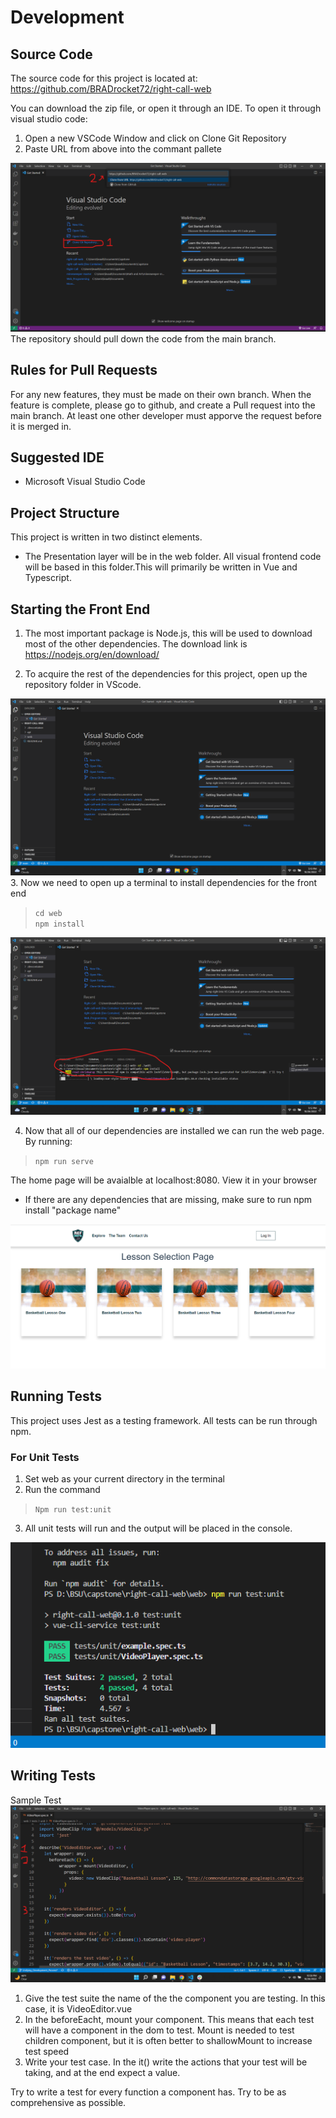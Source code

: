# Development
## Source Code
The source code for this project is located at:<br>
 <a href="https://github.com/BRADrocket72/right-call-web">https://github.com/BRADrocket72/right-call-web</a>

 You can download the zip file, or open it through an IDE. To open it through visual studio code:<br>
 1. Open a new VSCode Window and click on Clone Git Repository
 2. Paste URL from above into the commant pallete
<img src='./Assets/clone_repo_dev.png' alt="Cloning repository through VS Code">
 The repository should pull down the code from the main branch.<br>

 ## Rules for Pull Requests
 For any new features, they must be made on their own branch. When the feature is complete, please go to github, and create a Pull request into the main branch. At least one other developer must apporve the request before it is merged in.


## Suggested IDE
-  Microsoft Visual Studio Code 

## Project Structure
This project is written in two distinct elements.
- The Presentation layer will be in the web folder. All visual frontend code will be based in this folder.This will primarily be written in Vue and Typescript.

## Starting the Front End
1. The most important package is Node.js, this will be used to download most of the other dependencies. The download link is https://nodejs.org/en/download/

2. To acquire the rest of the dependencies for this project, open up the repository folder in VScode.

<img src ="../Documentation\Assets\open_in_vscode.png" alt="Folder open in VsCode" >
3. Now we need to open up a terminal to install dependencies for the front end

>`cd web`<br>
`npm install`

<img src="../Documentation\Assets\install_deps.png" alt="deps installed">

4. Now that all of our dependencies are installed we can run the web page.<br>
By running:<br>
>`npm run serve`

The home page will be avaialble at localhost:8080. View it in your browser<br>
- If there are any dependencies that are missing, make sure to run npm install "package name"
<img src = "..\Documentation\Assets\home_page.png" alt="home page">


## Running Tests
This project uses Jest as a testing framework. All tests can be run through npm.
 ### For Unit Tests
 1. Set web as your current directory in the terminal
 2. Run the command <br>
 >`Npm run test:unit`<br>
 3. All unit tests will run and the output will be placed in the console.
<img src="../Documentation\Assets\console_after_tests.png" alt="console after tests">

## Writing Tests
Sample Test
<img src="../Documentation\Assets\writing_test_sample.png" alt= "writing test sample"><br>
1. Give the test suite the name of the the component you are testing. In this case, it is VideoEditor.vue
2. In the beforeEacht, mount your component. This means that each test will have a component in the dom to test. Mount is needed to test children component, but it is often better to shallowMount to increase test speed
3. Write your test case. In the it() write the actions that your test will be taking, and at the end expect a value.

Try to write a test for every function a component has. Try to be as comprehensive as possible.